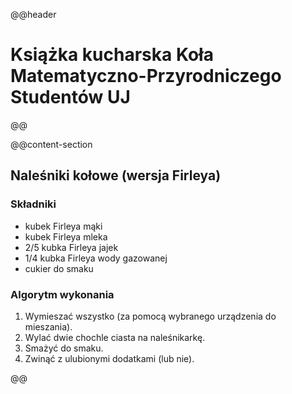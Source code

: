 @@header
# Książka kucharska Koła Matematyczno-Przyrodniczego Studentów UJ
@@

@@content-section
## Naleśniki kołowe (wersja Firleya)

### Składniki
* kubek Firleya mąki
* kubek Firleya mleka
* 2/5 kubka Firleya jajek
* 1/4 kubka Firleya wody gazowanej
* cukier do smaku

### Algorytm wykonania
1. Wymieszać wszystko (za pomocą wybranego urządzenia do mieszania).
2. Wylać dwie chochle ciasta na naleśnikarkę.
3. Smażyć do smaku.
4. Zwinąć z ulubionymi dodatkami (lub nie).

@@
